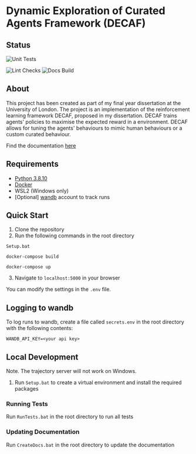 # Dynamic Exploration of Curated Agents Framework (DECAF)

## Status
![Unit Tests](https://github.com/louie-jones-strong/DECAF/actions/workflows/UnitTests.yml/badge.svg)
<!-- ![Type Hint Checks](https://github.com/louie-jones-strong/DECAF/actions/workflows/TypeHintChecks.yml/badge.svg) -->
![Lint Checks](https://github.com/louie-jones-strong/DECAF/actions/workflows/LintChecks.yml/badge.svg)
![Docs Build](https://github.com/louie-jones-strong/DECAF/actions/workflows/DocsCreation.yml/badge.svg)


## About
This project has been created as part of my final year dissertation at the University of London.
The project is an implementation of the reinforcement learning framework DECAF, proposed in my dissertation.
DECAF trains agents' policies to maximise the expected reward in a environment.
DECAF allows for tuning the agents' behaviours to mimic human behaviours or a custom curated behaviour.

Find the documentation [here](https://louie-jones-strong.github.io/DECAF/)

## Requirements
- [Python 3.8.10](https://www.python.org/downloads/release/python-3810/)
- [Docker](https://www.docker.com/get-started)
- WSL2 (Windows only)
- [Optional] [wandb](https://wandb.ai/site) account to track runs

## Quick Start
1. Clone the repository
2. Run the following commands in the root directory
```
Setup.bat
```
```
docker-compose build
```
```
docker-compose up
```
3. Navigate to ```localhost:5000``` in your browser

You can modify the settings in the `.env` file.



## Logging to wandb
To log runs to wandb, create a file called `secrets.env` in the root directory with the following contents:
```
WANDB_API_KEY=<your api key>
```


## Local Development
Note. The trajectory server will not work on Windows.

1. Run `Setup.bat` to create a virtual environment and install the required packages


### Running Tests
Run `RunTests.bat` in the root directory to run all tests

### Updating Documentation
Run `CreateDocs.bat` in the root directory to update the documentation